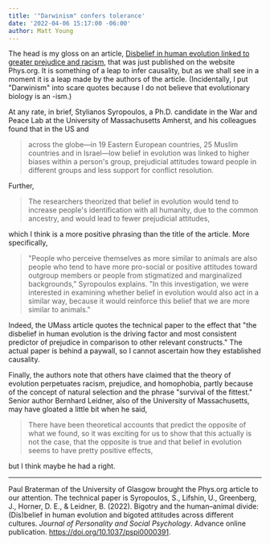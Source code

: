 ```yaml
---
title: '"Darwinism" confers tolerance'
date: '2022-04-06 15:17:00 -06:00'
author: Matt Young
---
```

The head is my gloss on an article, <a href="https://phys.org/news/2022-04-disbelief-human-evolution-linked-greater.html">Disbelief in human evolution linked to greater prejudice and racism</a>, that was just published on the website Phys.org. It is something of a leap to infer causality, but as we shall see in a moment it is a leap made by the authors of the article. (Incidentally, I put "Darwinism" into scare quotes because I do not believe that evolutionary biology is an -ism.)

At any rate, in brief, Stylianos Syropoulos, a Ph.D. candidate in the War and Peace Lab at the University of Massachusetts Amherst, and his colleagues found that in the US and

<blockquote>across the globe—in 19 Eastern European countries, 25 Muslim countries and in Israel—low belief in evolution was linked to higher biases within a person's group, prejudicial attitudes toward people in different groups and less support for conflict resolution.</blockquote>

<!--more-->

Further,

<blockquote>The researchers theorized that belief in evolution would tend to increase people's identification with all humanity, due to the common ancestry, and would lead to fewer prejudicial attitudes,</blockquote>

which I think is a more positive phrasing than the title of the article. More specifically,

<blockquote>"People who perceive themselves as more similar to animals are also people who tend to have more pro-social or positive attitudes toward outgroup members or people from stigmatized and marginalized backgrounds," Syropoulos explains. "In this investigation, we were interested in examining whether belief in evolution would also act in a similar way, because it would reinforce this belief that we are more similar to animals." </blockquote>

Indeed, the UMass article quotes the technical paper to the effect that "the disbelief in human evolution is the driving factor and most consistent predictor of prejudice in comparison to other relevant constructs." The actual paper is behind a paywall, so I cannot ascertain how they established causality.

Finally, the authors note that others have claimed that the theory of evolution perpetuates racism, prejudice, and homophobia, partly because of the concept of natural selection and the phrase "survival of the fittest." Senior author Bernhard Leidner, also of the University of Massachusetts, may have gloated a little bit when he said,

<blockquote>There have been theoretical accounts that predict the opposite of what we found, so it was exciting for us to show that this actually is not the case, that the opposite is true and that belief in evolution seems to have pretty positive effects, </blockquote>

but I think maybe he had a right.

-----
Paul Braterman of the University of Glasgow brought the Phys.org article to our attention. The technical paper is Syropoulos, S., Lifshin, U., Greenberg, J., Horner, D. E., & Leidner, B. (2022). Bigotry and the human–animal divide: (Dis)belief in human evolution and bigoted attitudes across different cultures. <i>Journal of Personality and Social Psychology</i>. Advance online publication. <a href="https://doi.org/10.1037/pspi0000391">https://doi.org/10.1037/pspi0000391</a>.






